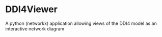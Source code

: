 # DDI4Viewer
A python (networkx)  application allowing views of the DDI4 model as an interactive network diagram
